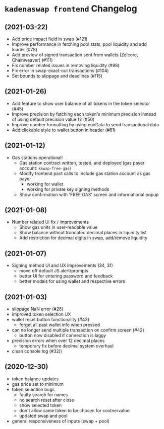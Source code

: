 # `kadenaswap frontend` Changelog

## (2021-03-22)
- Add price impact field in swap (#121)
- Improve performance in fetching pool stats, pool liquidity and add loader (#78)
- Add preview of signed transaction sent from wallets (Zelcore, Chainweaver) (#111)
- Fix number related issues in removing liquidity (#98)
- Fix error in swap-exact-out transactions (#104)
- Set bounds to slippage and deadlines (#115)

## (2021-01-26)
- Add feature to show user balance of all tokens in the token selector (#45)
- Improve precision by fetching each token's minimum precision instead of using default precision value 12 (#50)
- Improve number formatting by using envData to send transactional data
- Add clickable style to wallet button in header (#61)

## (2021-01-12)
- Gas stations operational!
     - Gas station contract written, tested, and deployed (gas payer account: `kswap-free-gas`)
     - Modify frontend pact calls to include gas station account as gas payer
          - working for wallet
          - working for private key signing methods
     - Show confirmation with 'FREE GAS' screen and informational popup

## (2021-01-08)
- Number related UI fix / improvements
     - Show gas units in user-readable value
     - Show balance without truncated decimal places in liquidity list
     - Add restriction for decimal digits in swap, add/remove liquidity

## (2021-01-07)
- Signing method UI and UX improvements (34, 31)
     - move off default JS alert/prompts
     - better UI for entering password and feedback
     - better modals for using wallet and respective errors

## (2021-01-03)
- slippage NaN error (#26)
- improved token selection UX
- wallet reset button functionality (#43)
     - forget all past wallet info when pressed
- can no longer send multiple transaction on confirm screen (#42)
     - button now disabled if connection is laggy
- precision errors when over 12 decimal places
     - temporary fix before decimal system overhaul
- clean console log (#32))


## (2020-12-30)

- token balance updates
- gas price set to minimum
- token selection bugs
   - faulty search for names
   - no search reset after close
   - show selected token
   - don't allow same token to be chosen for coutnervalue
   - updated swap and pool
- general responsiveness of inputs (swap + pool)
